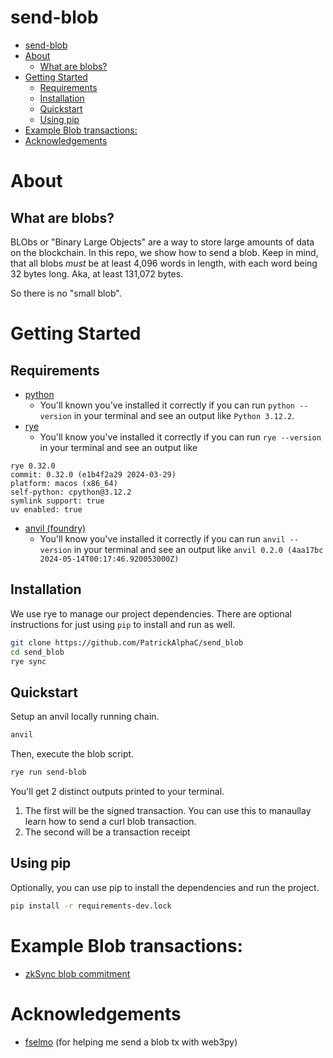 # send-blob

- [send-blob](#send-blob)
- [About](#about)
  - [What are blobs?](#what-are-blobs)
- [Getting Started](#getting-started)
  - [Requirements](#requirements)
  - [Installation](#installation)
  - [Quickstart](#quickstart)
  - [Using pip](#using-pip)
- [Example Blob transactions:](#example-blob-transactions)
- [Acknowledgements](#acknowledgements)


# About

## What are blobs?

BLObs or "Binary Large Objects" are a way to store large amounts of data on the blockchain. In this repo, we show how to send a blob. Keep in mind, that all blobs *must* be at least 4,096 words in length, with each word being 32 bytes long. Aka, at least 131,072 bytes.

So there is no "small blob".

# Getting Started

## Requirements
- [python](https://www.python.org/downloads/)
  - You'll known you've installed it correctly if you can run `python --version` in your terminal and see an output like `Python 3.12.2`.
- [rye](https://rye-up.com/guide/installation/)
  - You'll know you've installed it correctly if you can run `rye --version` in your terminal and see an output like
```
rye 0.32.0
commit: 0.32.0 (e1b4f2a29 2024-03-29)
platform: macos (x86_64)
self-python: cpython@3.12.2
symlink support: true
uv enabled: true
```
- [anvil (foundry)](https://book.getfoundry.sh/getting-started/installation)
  - You'll know you've installed it correctly if you can run `anvil --version` in your terminal and see an output like `anvil 0.2.0 (4aa17bc 2024-05-14T00:17:46.920053000Z)`

## Installation

We use rye to manage our project dependencies. There are optional instructions for just using `pip` to install and run as well. 

```bash
git clone https://github.com/PatrickAlphaC/send_blob
cd send_blob
rye sync
```

## Quickstart

Setup an anvil locally running chain.

```bash
anvil 
```

Then, execute the blob script. 
```bash
rye run send-blob
```

You'll get 2 distinct outputs printed to your terminal.

1. The first will be the signed transaction. You can use this to manaullay learn how to send a curl blob transaction.
2. The second will be a transaction receipt

## Using pip

Optionally, you can use pip to install the dependencies and run the project.

```bash
pip install -r requirements-dev.lock
```

# Example Blob transactions:

- [zkSync blob commitment](https://etherscan.io/tx/0x291351476ef62e83ed33fb385f998232b8577bd1af60eb3463ce5a9e77fc8666)

# Acknowledgements
- [fselmo](https://github.com/fselmo) (for helping me send a blob tx with web3py)